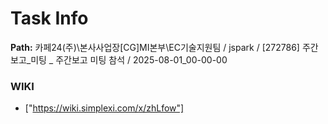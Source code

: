 # Task Info

**Path:** 카페24(주)\본사사업장\[CG]MI본부\EC기술지원팀 / jspark / [272786] 주간보고_미팅 _ 주간보고 미팅 참석 / 2025-08-01_00-00-00

### WIKI
- ["https://wiki.simplexi.com/x/zhLfow"]

